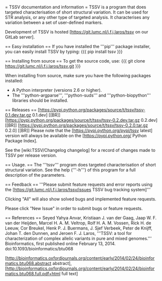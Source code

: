 = TSSV documentation and information =
TSSV is a program that does targeted characterisation of short structural
variation. It can be used for STR analysis, or any other type of targeted
analysis. It characterises any variation between a set of user-defined markers.

Development of TSSV is hosted
[https://git.lumc.nl/j.f.j.laros/tssv on our GitLab server].


== Easy installation ==
If you have installed the '''pip''' package installer, you can easily install
TSSV by typing:
{{{
pip install tssv
}}}

== Installing from source ==
To get the source code, use:
{{{
git clone https://git.lumc.nl/j.f.j.laros/tssv.git
}}}

When installing from source, make sure you have the following packages
installed:
 * A Python interpreter (versions 2.6 or higher).
 * The '''python-argparse''', '''python-suds''' and '''python-biopython'''
   libraries should be installed.


== Releases ==
[https://pypi.python.org/packages/source/t/tssv/tssv-0.1.dev.tar.gz 0.1.dev] [[BR]]
[https://pypi.python.org/packages/source/t/tssv/tssv-0.2.dev.tar.gz 0.2.dev] [[BR]]
[https://pypi.python.org/packages/source/t/tssv/tssv-0.2.0.tar.gz 0.2.0] [[BR]]
Please note that the [https://pypi.python.org/pypi/tssv latest] version will
always be available on the [https://pypi.python.org/ Python Package Index].

See the [wiki:TSSV/Changelog changelog] for a record of changes made to TSSV
per release version.

== Usage. ==
The '''tssv''' program does targeted characterisation of short structural
variation. See the help ('''-h''') of this program for a full description of
the parameters.

== Feedback ==
'''Please submit feature requests and error reports using the
[https://git.lumc.nl/j.f.j.laros/tssv/issues TSSV bug tracking system]'''

Clicking "All" will also show solved bugs and implemented feature requests.

Please click "New Issue" in order to submit bugs or feature requests.

== References ==
Seyed Yahya Anvar, Kristiaan J. van der Gaag, Jaap W. F. van der Heijden,
Marcel H. A. M. Veltrop, Rolf H. A. M. Vossen, Rick H. de Leeuw, Cor Breukel,
Henk P. J. Buermans, J. Sjef Verbeek, Peter de Knijff, Johan T. den Dunnen, and
Jeroen F. J. Laros, '''TSSV: a tool for characterization of complex allelic
variants in pure and mixed genomes.''' Bioinformatics, first published online
February 13, 2014. doi:10.1093/bioinformatics/btu068

[http://bioinformatics.oxfordjournals.org/content/early/2014/02/24/bioinformatics.btu068.abstract abstract],
[http://bioinformatics.oxfordjournals.org/content/early/2014/02/24/bioinformatics.btu068.full.pdf+html full text]
